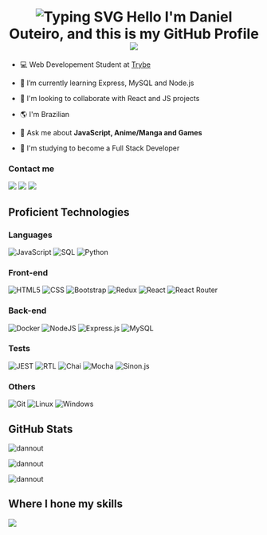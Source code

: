 <div id="top" align="center">

![Typing SVG](https://readme-typing-svg.herokuapp.com?color=%2336BCF7&size=30&center=true&vCenter=true&width=1000&lines=Welcome+to+my+profile!)
**Hello I'm Daniel Outeiro, and this is my GitHub Profile** ![](https://user-images.githubusercontent.com/18350557/176309783-0785949b-9127-417c-8b55-ab5a4333674e.gif)
==========================================================================================================================================
</div>

- 💻 Web Developement Student at [Trybe](https://www.betrybe.com) 

- 🌱 I’m currently learning Express, MySQL and Node.js

- :handshake: I'm looking to collaborate with React and JS projects

- 🌎 I'm Brazilian

- 💬 Ask me about **JavaScript, Anime/Manga and Games**

- 🎯 I'm studying to become a Full Stack Developer

### Contact me

<div>
  <a href="https://www.linkedin.com/in/daniel-outeiro/"><img src="https://img.shields.io/badge/LinkedIn-0077B5?style=for-the-badge&logo=linkedin&logoColor=white"></a>
  <a href="https://discord.gg/Danox#0878"><img src="https://img.shields.io/badge/Gmail-D14836?style=for-the-badge&logo=gmail&logoColor=white"></a>
  <a href="mailto:outeiro.dan@gmail.com"><img src="https://img.shields.io/badge/Discord-7289DA?style=for-the-badge&logo=discord&logoColor=white"></a>
</div>

## Proficient Technologies

### Languages

<div>
 
  ![JavaScript](https://img.shields.io/badge/JavaScript-14354C?style=for-the-badge&logo=javascript&logoColor=black)
  ![SQL](https://img.shields.io/badge/sql-14354C?style=for-the-badge&logoColor=white)
  ![Python](https://img.shields.io/badge/Python-14354C?style=for-the-badge&logo=python&logoColor=white)
</div>

### Front-end

<div>

  ![HTML5](https://img.shields.io/badge/HTML-239?style=for-the-badge&logo=html5&logoColor=white)
  ![CSS](https://img.shields.io/badge/CSS-239?&style=for-the-badge&logo=css3&logoColor=white)
  ![Bootstrap](https://img.shields.io/badge/Bootstrap-239?style=for-the-badge&logo=bootstrap&logoColor=white)
  ![Redux](https://img.shields.io/badge/Redux-239?style=for-the-badge&logo=redux&logoColor=white)
  ![React](https://img.shields.io/badge/React-239?style=for-the-badge&logo=react&logoColor=61DAFB)
  ![React Router](https://img.shields.io/badge/React_Router-239?style=for-the-badge&logo=react-router&logoColor=white)
</div>

### Back-end

<div>

  ![Docker](https://img.shields.io/badge/docker-404D59.svg?style=for-the-badge&logo=docker&logoColor=2497ED)
  ![NodeJS](https://img.shields.io/badge/Node.js-404D59?style=for-the-badge&logo=node.js&logoColor=white)
  ![Express.js](https://img.shields.io/badge/Express.js-404D59?style=for-the-badge)
  ![MySQL](https://img.shields.io/badge/MySQL-404D59?style=for-the-badge&logo=mysql&logoColor=white)
</div>

### Tests

<div>
  
  ![JEST](https://img.shields.io/badge/Jest-323330?style=for-the-badge&logo=Jest&logoColor=white)
  ![RTL](https://img.shields.io/badge/testing%20library-323330?style=for-the-badge&logo=testing-library&logoColor=red)
  ![Chai](https://img.shields.io/badge/chai.js-323330?style=for-the-badge&logo=chai&logoColor=red)
  ![Mocha](https://img.shields.io/badge/mocha.js-323330?style=for-the-badge&logo=mocha&logoColor=Brown)
  ![Sinon.js](https://img.shields.io/badge/sinon.js-323330?style=for-the-badge&logo=sinon)
</div>

### Others

<div>

  ![Git](https://img.shields.io/badge/GIT-4B275F?style=for-the-badge&logo=git&logoColor=E44C30)
  ![Linux](https://img.shields.io/badge/Linux-4B275F?style=for-the-badge&logo=linux&logoColor=FCC624)
  ![Windows](https://img.shields.io/badge/Windows-4B275F?style=for-the-badge&logo=windows&logoColor=0078D6)
</div>

## GitHub Stats

<p><img align="center" src="https://github-readme-stats.vercel.app/api/top-langs?username=dannout&show_icons=true&theme=dark&locale=en&layout=compact" alt="dannout" /></p>

<p><img align="center" src="https://github-readme-stats.vercel.app/api?username=dannout&show_icons=true&theme=dark&locale=en" alt="dannout" /></p>

<p><img align="center" src="https://github-readme-streak-stats.herokuapp.com/?user=dannout&theme=dark" alt="dannout" /></p>

## Where I hone my skills

<img src="https://www.codewars.com/users/DannOut/badges/small"/>

<div align="center">
